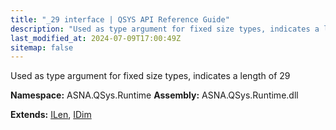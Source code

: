 ```yaml
---
title: "_29 interface | QSYS API Reference Guide"
description: "Used as type argument for fixed size types, indicates a length of 29  "
last_modified_at: 2024-07-09T17:00:49Z
sitemap: false
---
```


Used as type argument for fixed size types, indicates a length of 29 

**Namespace:** ASNA.QSys.Runtime
**Assembly:** ASNA.QSys.Runtime.dll

**Extends:** [ILen](/reference/runtime/qsys-runtime/i-len.html), [IDim](/reference/runtime/qsys-runtime/i-dim.html)
<br>
<br>
